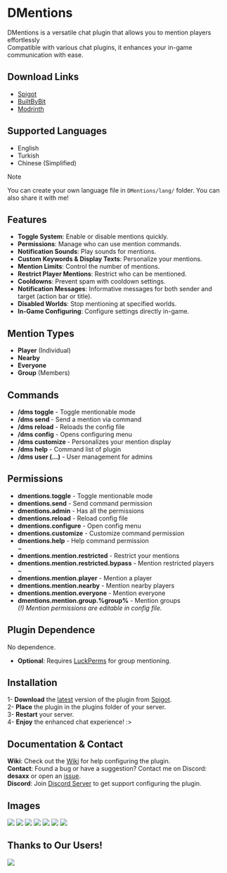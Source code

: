 # DMentions
DMentions is a versatile chat plugin that allows you to mention players effortlessly\
Compatible with various chat plugins, it enhances your in-game communication with ease.

## Download Links
- [Spigot](https://www.spigotmc.org/resources/dmentions-%E2%9C%A8-advanced-player-mention.121452/)
- [BuiltByBit](https://builtbybit.com/resources/dmentions.57545/)
- [Modrinth](https://modrinth.com/plugin/dmentions/versions)

## Supported Languages
- English
- Turkish
- Chinese (Simplified)

> [!NOTE]
> You can create your own language file in `DMentions/lang/` folder. You can also share it with me!

## Features
- **Toggle System**: Enable or disable mentions quickly.
- **Permissions**: Manage who can use mention commands.
- **Notification Sounds**: Play sounds for mentions.
- **Custom Keywords & Display Texts**: Personalize your mentions.
- **Mention Limits**: Control the number of mentions.
- **Restrict Player Mentions**: Restrict who can be mentioned.
- **Cooldowns**: Prevent spam with cooldown settings.
- **Notification Messages**: Informative messages for both sender and target (action bar or title).
- **Disabled Worlds**: Stop mentioning at specified worlds.
- **In-Game Configuring**: Configure settings directly in-game.

## Mention Types
- **Player** (Individual)
- **Nearby**
- **Everyone**
- **Group** (Members)

## Commands
- **/dms toggle** - Toggle mentionable mode
- **/dms send <keyword>** - Send a mention via command
- **/dms reload** - Reloads the config file
- **/dms config** - Opens configuring menu
- **/dms customize <display>** - Personalizes your mention display
- **/dms help** - Command list of plugin
- **/dms user (...)** - User management for admins

## Permissions
- **dmentions.toggle** - Toggle mentionable mode
- **dmentions.send** - Send command permission
- **dmentions.admin** - Has all the permissions
- **dmentions.reload** - Reload config file
- **dmentions.configure** - Open config menu
- **dmentions.customize** - Customize command permission
- **dmentions.help** - Help command permission\
~
- **dmentions.mention.restricted** - Restrict your mentions
- **dmentions.mention.restricted.bypass** - Mention restricted players\
~
- **dmentions.mention.player** - Mention a player
- **dmentions.mention.nearby** - Mention nearby players
- **dmentions.mention.everyone** - Mention everyone
- **dmentions.mention.group.%group%** - Mention groups\
*(!) Mention permissions are editable in config file.*

## Plugin Dependence
No dependence.
- **Optional**: Requires [LuckPerms](https://luckperms.net/) for group mentioning.

## Installation
1- **Download** the <ins>latest</ins> version of the plugin from [Spigot](https://www.spigotmc.org/resources/dmentions-%E2%9C%A8-advanced-player-mention.121452/).\
2- **Place** the plugin in the plugins folder of your server.\
3- **Restart** your server.\
4- **Enjoy** the enhanced chat experience! :>

## Documentation & Contact
**Wiki**: Check out the [Wiki](https://github.com/desaxxx/DMentions/wiki) for help configuring the plugin.\
**Contact**: Found a bug or have a suggestion? Contact me on Discord: **desaxx** or open an [issue](https://github.com/desaxxx/DMentions/issues).\
**Discord**: Join [Discord Server](https://www.spigotmc.org/resources/dmentions-%E2%9C%A8-advanced-player-mention.121452/) to get support configuring the plugin.

## Images
![](https://i.imgur.com/820NYD9.png)
![](https://i.imgur.com/Mfs5lTp.png)
![](https://i.imgur.com/o32GVnW.png)
![](https://i.imgur.com/9nPvblf.png)
![](https://i.imgur.com/HJNJ1qz.png)
![](https://i.imgur.com/ZWb7ne8.png)
![](https://i.imgur.com/EiYUPji.png)

## Thanks to Our Users!
![](https://bstats.org/signatures/bukkit/DMentions.svg)
